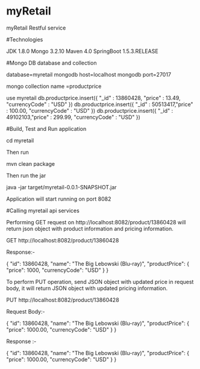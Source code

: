 # myRetail
myRetail Restful service

#Technologies

JDK 1.8.0
Mongo 3.2.10
Maven 4.0
SpringBoot 1.5.3.RELEASE

#Mongo DB database and collection

database=myretail
mongodb host=localhost
mongodb port=27017

mongo collection name =productprice

use myretail
db.productprice.insert({ "_id" : 13860428, "price" : 13.49, "currencyCode" : "USD" })
db.productprice.insert({ "_id" : 50513417,"price" : 100.00, "currencyCode" : "USD" })
db.productprice.insert({ "_id" : 49102103,"price" : 299.99, "currencyCode" : "USD" })


#Build, Test and Run application 


cd myretail

Then run 

mvn clean package

Then run the jar

java -jar target/myretail-0.0.1-SNAPSHOT.jar

Application will start running on port 8082


#Calling myretail api services

Performing GET request on http://localhost:8082/product/13860428 will return json object with product information and pricing information.

GET http://localhost:8082/product/13860428

Response:-

{
  "id": 13860428,
  "name": "The Big Lebowski (Blu-ray)",
  "productPrice": {
    "price": 1000,
    "currencyCode": "USD"
  }
}


To perform PUT operation, send JSON object with updated price in request body, it will return JSON object with updated pricing information.

PUT http://localhost:8082/product/13860428

Request Body:-

{
  "id": 13860428,
  "name": "The Big Lebowski (Blu-ray)",
  "productPrice": {
    "price": 1000.00,
    "currencyCode": "USD"
  }
}


Response :-

{
  "id": 13860428,
  "name": "The Big Lebowski (Blu-ray)",
  "productPrice": {
    "price": 1000.00,
    "currencyCode": "USD"
  }
}





